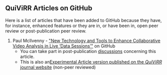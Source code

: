 ## QuiViRR Articles on GitHub

Here is a list of articles that have been added to GitHub because they have, for instance, enhanced features or they are in, or have been in, open peer review or post-publication peer review.

1. Paul McIlvenny - ["New Technology and Tools to Enhance Collaborative Video Analysis in Live ‘Data Sessions’"](https://github.com/QUIVIRR/Enhanced-Data-Sessions/) on GitHub
    - You can take part in post-publication [discussions](https://github.com/QUIVIRR/Enhanced-Data-Sessions/discussions) concerning this article.
    - This is also an[Experimental Article version published on the _QuiViRR_ journal website](https://journals.aau.dk/index.php/QUIVIRR/article/view/a0001) (non-peer reviewed)